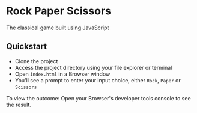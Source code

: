 # Rock Paper Scissors

The classical game built using JavaScript

## Quickstart

- Clone the project
- Access the project directory using your file explorer or terminal
- Open `index.html` in a Browser window
- You'll see a prompt to enter your input choice, either `Rock`, `Paper` or `Scissors`

To view the outcome: Open your Browser's developer tools console to see the result.

